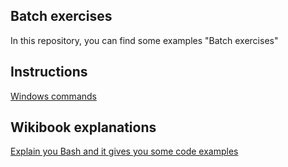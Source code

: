 ## Batch exercises
In this repository, you can find some examples "Batch exercises"

## Instructions
<a href="https://docs.microsoft.com/es-es/windows-server/administration/windows-commands/windows-commands">Windows commands</a>

## Wikibook explanations
<a href="https://en.wikibooks.org/wiki/Windows_Batch_Scripting">Explain you Bash and it gives you some code examples</a>
